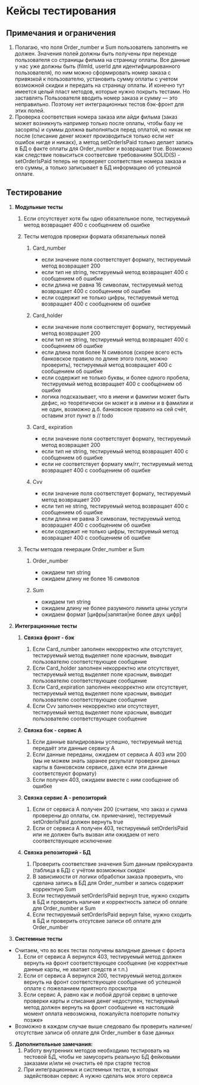 # Кейсы тестирования

## Примечания и ограничения
1. Полагаю, что поля Order_number и Sum пользователь заполнять не должен. Значения полей должны быть получены при переходе пользователя со страницы фильма на страницу оплаты. Все данные у нас уже должны быть (filmId, userId для идентифицированного пользователя), по ним можно сформировать номер заказа с привязкой к пользователю, установить сумму оплаты с учетом возможной скидки и передать на страницу оплаты. И конечно тут имеется целый пласт методов, которые нужно покрыть тестами. Но заставлять Пользователя вводить номер заказа и сумму — это неправильно. Поэтому нет интеграционных тестов бэк-фронт для этих полей. 
2. Проверка соответствия номера заказа или айди фильма (заказ может возникнуть например только после оплаты, чтобы базу не засорять) и суммы должна выполняться перед оплатой, но никак не после (списание денег может производиться только если нет ошибок нигде и никакх), а метод setOrderIsPaid только делает запись в БД о факте оплаты для Order_number и возвращает true. Возможно как следствие повыситься соответсвие требованиям SOLID(S) - setOrderIsPaid теперь не проверяет соответствие номера заказа и его суммы, а только записывает в БД информацию об успешной оплате.

## Тестирование

1. **Модульные тесты**

    1. Если отсутствует хотя бы одно обязательное поле, тестируемый метод возвращает 400 с сообщением об ошибке
    2. Тесты методов проверки формата обязательных полей

        1. Card_number
            - если значение поля соответствует формату, тестируемый метод возвращает 200
            - если тип не string, тестируемый метод возвращает 400 с сообщением об ошибке
            - если длина не равна 16 символам, тестируемый метод возвращает 400 с сообщением об ошибке
            - если содержит не только цифры, тестируемый метод возвращает 400 с сообщением об ошибке

        2. Card_holder
            - если значение поля соответствует формату, тестируемый метод возвращает 200
            - если тип не string, тестируемый метод возвращает 400 с сообщением об ошибке
            - если длина поля более N символов (скорее всего есть банковское правило по длине этого поля, можно проверить),  тестируемый метод возвращает 400 с сообщением об ошибке
            - если содержит не только буквы, и более одного пробела, тестируемый метод возвращает 400 с сообщением об ошибке
            - логика подсказывает, что в имени и фамилии может быть дефис, но теоретически он может и в имени и в фамилии и не один, возможно д.б. банковское правило на сей 	счёт, оставим этот пункт в // todo

        3. Card_ expiration
            - если значение поля соответствует формату, тестируемый метод возвращает 200
            - если тип не string, тестируемый метод возвращает 400 с сообщением об ошибке
            - если не соответствует формату мм/гг, тестируемый метод возвращает 400 с сообщением об ошибке

        4. Cvv
            - если значение поля соответствует формату, тестируемый метод возвращает 200
            - если тип не string, тестируемый метод возвращает 400 с сообщением об ошибке
            - если длина не равна 3 символам, тестируемый метод возвращает 400 с сообщением об ошибке
            - если содержит не только цифры, тестируемый метод возвращает 400 с сообщением об ошибке
          
    3. Тесты методов генерации Order_number и Sum

        1. Order_number 
            - ожидаем тип string
            - ожидаем длину не более 16 символов

        2. Sum
            - ожидаем тип string
            - ожидаем длину не более разумного лимита цены услуги
            - ожидаем формат [цифры|запятая|не более двух цифр]

2. **Интеграционные тесты**

    1. **Связка фронт - бэк**
        1. Если Card_number заполнен некорректно или отсутствует, тестируемый метод выделяет поле красным, выводит пользователю соответствующее сообщение
        2. Если Card_holder заполнен некорректно или отсутствует, тестируемый метод выделяет поле красным, выводит пользователю соответствующее сообщение
        3. Если Card_expiration заполнен некорректно или отсутствует, тестируемый метод выделяет поле красным, выводит пользователю соответствующее сообщение
        4. Если Cvv заполнен некорректно или отсутствует, тестируемый метод выделяет поле красным, выводит пользователю соответствующее сообщение
      
    2. **Связка бэк - сервис А**
        1. Если данные валидированы успешно, тестируемый метод передаёт эти данные сервису А
        2. Если данные переданы, ожидаем от сервиса А 403 или 200 (мы не можем знать заранее результат проверки данных карты в банковском сервисе, даже если эти данные соответствуют формату)
        3. Если получен 403, ожидаем вместе с ним сообщение об ошибке
      
    3. **Связка сервис А - репозиторий**
        1. Если от сервиса А получен 200 (считаем, что заказ и сумма проверены до оплаты, см. примечание), тестируемый setOrderIsPaid должен вернуть true
        2. Если от сервиса А получен 403, тестируемый  setOrderIsPaid или не должен быть вызван или ожидаем от него соответствующее исключение
           
    4. **Связка репозиторий - БД**
        1. Проверить соответствие значения Sum данным прейскуранта (таблица в БД) с учётом возможных скидок
        2. В зависимости от логики обработки заказа проверить, что сделана запись в БД для Order_number и запись содержит корректную Sum
        3. Если тестируемый setOrderIsPaid вернул true, нужно сходить в БД и проверить наличие и корректность записи об оплате для Order_number и Sum
        4. Если тестируемый setOrderIsPaid вернул false, нужно сходить в БД и проверить отсутсвие записи об оплате для Order_number

3. **Системные тесты**
- Считаем, что во всех тестах получены валидные данные с фронта
    1. Если от сервиса А вернулся 403, тестируемый метод должен вернуть на фронт соответствующее сообщение (не корректные данные карты, не хватает средств и т.п.)
    2. Если от сервиса А вернулся 200, тестируемый метод должен вернуть на фронт соответствующее сообщение об успешной оплате с пожеланием приятного просмотра
    3. Если сервис А, равно как и любой другой сервис в цепочке проверки карты и списания денег недоступен, тестируемый метод должен вернуть на фронт сообщение «в настоящий момент оплата невозможна, пожалуйста повторите попытку позже»
- Возможно в каждом случае выше следовало бы проверить наличие/отсутствие записи об оплате для Order_number в базе данных

5. **Дополнительные замечания:**
    1. Работу внутренних методов необходимо тестировать на тестовой БД, чтобы не замусорить реальную БД фейковыми заказами и/или не очистить её при старте тестов
    2. При интеграционных и системных тестах, в которых задействован сервис А нужно сделать мок этого сервиса
